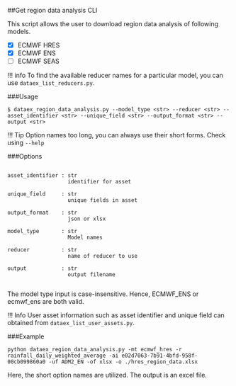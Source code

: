 ##Get region data analysis CLI

This script allows the user to download region data analysis of following models.

* [X] ECMWF HRES
* [X] ECMWF ENS
* [ ] ECMWF SEAS

!!! info
    To find the available reducer names for a particular model, you can use `dataex_list_reducers.py`.

###Usage
```
$ dataex_region_data_analysis.py --model_type <str> --reducer <str> --asset_identifier <str> --unique_field <str> --output_format <str> --output <str>
```

!!! Tip
    Option names too long, you can always use their short forms. Check using `--help`
    

###Options
```

asset_identifier : str
                   identifier for asset
                   
unique_field     : str
                   unique fields in asset

output_format    : str
                   json or xlsx      
                   
model_type       : str
                   Model names

reducer          : str
                   name of reducer to use
                   
output           : str
                   output filename
                   
```
          
The model type input is case-insensitive. Hence, ECMWF_ENS or ecmwf_ens are both valid.
          
!!! Info 
    User asset information such as asset identifier and unique field can obtained from `dataex_list_user_assets.py`. 
         
###Example

```
python dataex_region_data_analysis.py -mt ecmwf_hres -r rainfall_daily_weighted_average -ai e02d7063-7b91-4bfd-958f-00cb099860a0 -uf ADM2_EN -of xlsx -o ./hres_region_data.xlsx
```

Here, the short option names are utilized. The output is an excel file.
